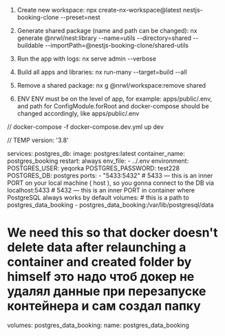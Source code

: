 1.	Create new workspace:
npx create-nx-workspace@latest nestjs-booking-clone --preset=nest

2.	Generate shared package (name and path can be changed):
nx generate @nrwl/nest:library --name=utils --directory=shared --buildable --importPath=@nestjs-booking-clone/shared-utils

3.	Run the app with logs:
nx serve admin --verbose

4.	Build all apps and libraries:
nx run-many --target=build --all

5.	Remove a shared package:
nx g @nrwl/workspace:remove shared

6. ENV
ENV must be on the level of app, for example: apps/public/.env, and path for ConfigModule.forRoot and docker-compose should be changed
accordingly, like apps/public/.env

// docker-compose -f docker-compose.dev.yml up dev

// TEMP
version: '3.8'

services:
  postgres_db:
    image: postgres:latest
    container_name: postgres_booking
    restart: always
    env_file:
      - ../.env
    environment:
      POSTGRES_USER: yeqorka
      POSTGRES_PASSWORD: test228
      POSTGRES_DB: postgres
    ports:
      - "5433:5432"
      # 5433 — this is an inner PORT on your local machine ( host ), so you gonna connect to the DB via localhost:5433
      # 5432 — this is an inner PORT in container where PostgreSQL always works by default
    volumes:
      # this is a path to postgres_data_booking
      - postgres_data_booking:/var/lib/postgresql/data

# We need this so that docker doesn't delete data after relaunching a container and created folder by himself это надо чтоб докер не удалял данные при перезапуске контейнера и сам создал папку
volumes:
  postgres_data_booking:
    name: postgres_data_booking
